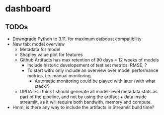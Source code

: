 # dashboard

## TODOs

- Downgrade Python to 3.11, for maximum catboost compatibility
- New tab: model overview
  - Metadata for model
  - Shapley value plot for features
  - Github Artifacts has max retention of 90 days = 12 weeks of models
    - Include historic developement of test set metrics: RMSE, ?
    - To start with: only include an overview over model performance metrics, i.e. manual monitoring.
      - Automatic monitoring could be played with later (with what stack?)
  - UPDATE: I think I should generate all model-level metadata stats as part of the pipeline, and not by using the artifact + data inside streamlit, as it will require both bandwith, memory and compute.
- Hmm, is there any way to include the artifacts in Streamlit build time?
